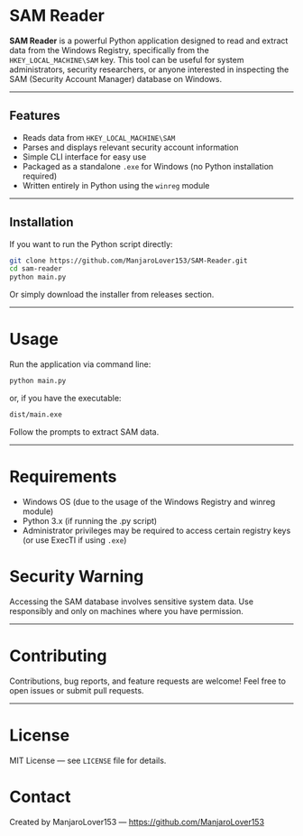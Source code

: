 # SAM Reader

**SAM Reader** is a powerful Python application designed to read and extract data from the Windows Registry, specifically from the `HKEY_LOCAL_MACHINE\SAM` key. This tool can be useful for system administrators, security researchers, or anyone interested in inspecting the SAM (Security Account Manager) database on Windows.

---

## Features

- Reads data from `HKEY_LOCAL_MACHINE\SAM`
- Parses and displays relevant security account information
- Simple CLI interface for easy use
- Packaged as a standalone `.exe` for Windows (no Python installation required)
- Written entirely in Python using the `winreg` module

---

## Installation

If you want to run the Python script directly:

```bash
git clone https://github.com/ManjaroLover153/SAM-Reader.git
cd sam-reader
python main.py
```

Or simply download the installer from releases section.

---

# Usage
Run the application via command line:
```bash
python main.py
```
or, if you have the executable:
```bash
dist/main.exe
```
Follow the prompts to extract SAM data.

---
# Requirements
- Windows OS (due to the usage of the Windows Registry and winreg module)
- Python 3.x (if running the .py script)
- Administrator privileges may be required to access certain registry keys (or use ExecTI if using `.exe`)

# Security Warning
Accessing the SAM database involves sensitive system data. Use responsibly and only on machines where you have permission.

---

# Contributing
Contributions, bug reports, and feature requests are welcome! Feel free to open issues or submit pull requests.

---
# License
MIT License — see `LICENSE` file for details.

# Contact
Created by ManjaroLover153 — https://github.com/ManjaroLover153
